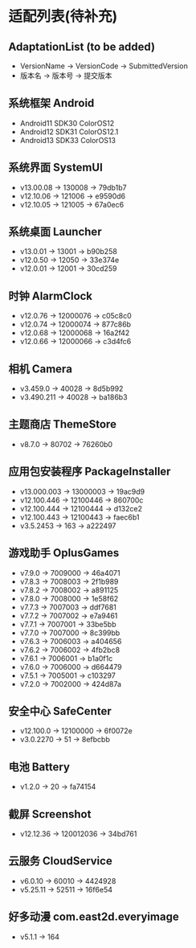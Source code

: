 # 适配列表(待补充)
## AdaptationList (to be added)
- VersionName -> VersionCode -> SubmittedVersion
- 版本名 -> 版本号 -> 提交版本

## 系统框架 Android
- Android11 SDK30 ColorOS12
- Android12 SDK31 ColorOS12.1
- Android13 SDK33 ColorOS13

## 系统界面 SystemUI
- v13.00.08 -> 130008 -> 79db1b7
- v12.10.06 -> 121006 -> e9590d6
- v12.10.05 -> 121005 -> 67a0ec6

## 系统桌面 Launcher
- v13.0.01 -> 13001 -> b90b258
- v12.0.50 -> 12050 -> 33e374e
- v12.0.01 -> 12001 -> 30cd259

## 时钟 AlarmClock
- v12.0.76 -> 12000076 -> c05c8c0
- v12.0.74 -> 12000074 -> 877c86b
- v12.0.68 -> 12000068 -> 16a2f42
- v12.0.66 -> 12000066 -> c3d4fc6

## 相机 Camera
- v3.459.0 -> 40028 -> 8d5b992
- v3.490.211 -> 40028 -> ba186b3

## 主题商店 ThemeStore
- v8.7.0 -> 80702 -> 76260b0

## 应用包安装程序 PackageInstaller
- v13.000.003 -> 13000003 -> 19ac9d9
- v12.100.446 -> 12100446 -> 860700c
- v12.100.444 -> 12100444 -> d132ce2
- v12.100.443 -> 12100443 -> faec6b1
- v3.5.2453 -> 163 -> a222497

## 游戏助手 OplusGames
- v7.9.0 -> 7009000 -> 46a4071
- v7.8.3 -> 7008003 -> 2f1b989
- v7.8.2 -> 7008002 -> a891125
- v7.8.0 -> 7008000 -> 1e58f62
- v7.7.3 -> 7007003 -> ddf7681
- v7.7.2 -> 7007002 -> e7a9461
- v7.7.1 -> 7007001 -> 33be5bb
- v7.7.0 -> 7007000 -> 8c399bb
- v7.6.3 -> 7006003 -> a404656
- v7.6.2 -> 7006002 -> 4fb2bc8
- v7.6.1 -> 7006001 -> b1a0f1c
- v7.6.0 -> 7006000 -> d664479
- v7.5.1 -> 7005001 -> c103297
- v7.2.0 -> 7002000 -> 424d87a

## 安全中心 SafeCenter
- v12.100.0 -> 12100000 -> 6f0072e
- v3.0.2270 -> 51 -> 8efbcbb

## 电池 Battery
- v1.2.0 -> 20 -> fa74154

## 截屏 Screenshot
- v12.12.36 -> 120012036 -> 34bd761

## 云服务 CloudService
- v6.0.10 -> 60010 -> 4424928
- v5.25.11 -> 52511 -> 16f6e54

## 好多动漫 com.east2d.everyimage
- v5.1.1 -> 164
